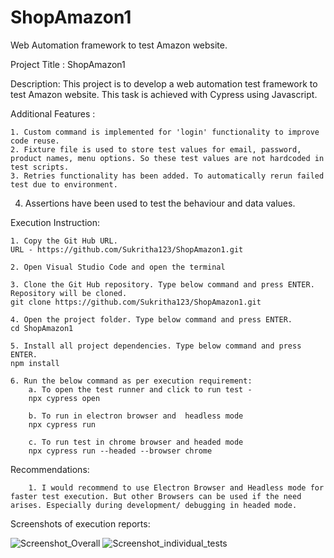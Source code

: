 # ShopAmazon1

Web Automation framework to test Amazon website.

Project Title : ShopAmazon1

Description: 
This project is to develop a web automation test framework to test Amazon website.  This task is achieved with Cypress using Javascript.
 

Additional Features :

	1. Custom command is implemented for 'login' functionality to improve code reuse. 
	2. Fixture file is used to store test values for email, password, product names, menu options. So these test values are not hardcoded in test scripts. 
	3. Retries functionality has been added. To automatically rerun failed test due to environment. 
  4. Assertions have been used to test the behaviour and data values.
	
Execution Instruction:

	1. Copy the Git Hub URL.
	URL - https://github.com/Sukritha123/ShopAmazon1.git
	
	2. Open Visual Studio Code and open the terminal

	3. Clone the Git Hub repository. Type below command and press ENTER. Repository will be cloned.
	git clone https://github.com/Sukritha123/ShopAmazon1.git

	4. Open the project folder. Type below command and press ENTER.
	cd ShopAmazon1
	
	5. Install all project dependencies. Type below command and press ENTER.
	npm install

	6. Run the below command as per execution requirement:
		a. To open the test runner and click to run test - 
		npx cypress open 
		
		b. To run in electron browser and  headless mode
		npx cypress run
		
		c. To run test in chrome browser and headed mode
		npx cypress run --headed --browser chrome  
		
		
Recommendations: 

		1. I would recommend to use Electron Browser and Headless mode for faster test execution. But other Browsers can be used if the need arises. Especially during development/ debugging in headed mode. 
		

Screenshots of execution reports: 

![Screenshot_Overall](https://github.com/Sukritha123/ShopAmazon1/assets/144372708/6a667915-2162-4940-a078-b575e9b37f82)
![Screenshot_individual_tests](https://github.com/Sukritha123/ShopAmazon1/assets/144372708/191b6ebd-5688-4ade-8dd9-751eafb78312)
